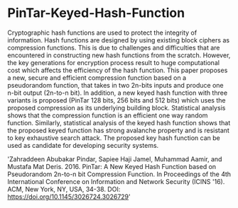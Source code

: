 # PinTar-Keyed-Hash-Function

Cryptographic hash functions are used to protect the integrity of information. Hash functions are designed by using existing block ciphers as compression functions. This is due to challenges and difficulties that are encountered in constructing new hash functions from the scratch. However, the key generations for encryption process result to huge computational cost which affects the efficiency of the hash function. This paper proposes a new, secure and efficient compression function based on a pseudorandom function, that takes in two 2n-bits inputs and produce one n-bit output (2n-to-n bit). In addition, a new keyed hash function with three variants is proposed (PinTar 128 bits, 256 bits and 512 bits) which uses the proposed compression as its underlying building block. Statistical analysis shows that the compression function is an efficient one way random function. Similarly, statistical analysis of the keyed hash function shows that the proposed keyed function has strong avalanche property and is resistant to key exhaustive search attack. The proposed key hash function can be used as candidate for developing security systems.

'Zahraddeen Abubakar Pindar, Sapiee Haji Jamel, Muhammad Aamir, and Mustafa Mat Deris. 2016. PinTar: A New Keyed Hash Function based on Pseudorandom 2n-to-n bit Compression Function. In Proceedings of the 4th International Conference on Information and Network Security (ICINS '16). ACM, New York, NY, USA, 34-38. DOI: https://doi.org/10.1145/3026724.3026729'
